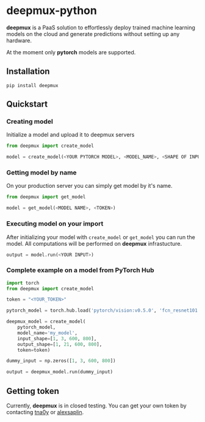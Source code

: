 # deepmux-python

**deepmux** is a PaaS solution to effortlessly deploy trained machine learning models on the cloud and generate predictions without setting up any hardware.

At the moment only **pytorch** models are supported.

## Installation

`pip install deepmux`

## Quickstart

### Creating model
Initialize a model and upload it to deepmux servers

```python
from deepmux import create_model

model = create_model(<YOUR PYTORCH MODEL>, <MODEL_NAME>, <SHAPE OF INPUT DATA>, <SHAPE OF OUTPUT DATA>, <TOKEN>)
```

### Getting model by name
On your production server you can simply get model by it's name.
```python
from deepmux import get_model

model = get_model(<MODEL NAME>, <TOKEN>)
```

### Executing model on your import

After initializing your model with `create_model` or `get_model` you can run the model. All computations will be performed on **deepmux** infrastucture.

```python
output = model.run(<YOUR INPUT>)
```

### Complete example on a model from PyTorch Hub

```python
import torch
from deepmux import create_model

token = "<YOUR_TOKEN>"

pytorch_model = torch.hub.load('pytorch/vision:v0.5.0', 'fcn_resnet101', pretrained=True)

deepmux_model = create_model(
    pytorch_model,
    model_name='my_model',
    input_shape=[1, 3, 600, 800],
    output_shape=[1, 21, 600, 800],
    token=token)

dummy_input = np.zeros([1, 3, 600, 800])

output = deepmux_model.run(dummy_input)
```

## Getting token

Currently, **deepmux** is in closed testing. You can get your own token by contacting [tna0y](https://t.me/tna0y) or 
[alexsaplin](https://t.me/alexsaplin).
